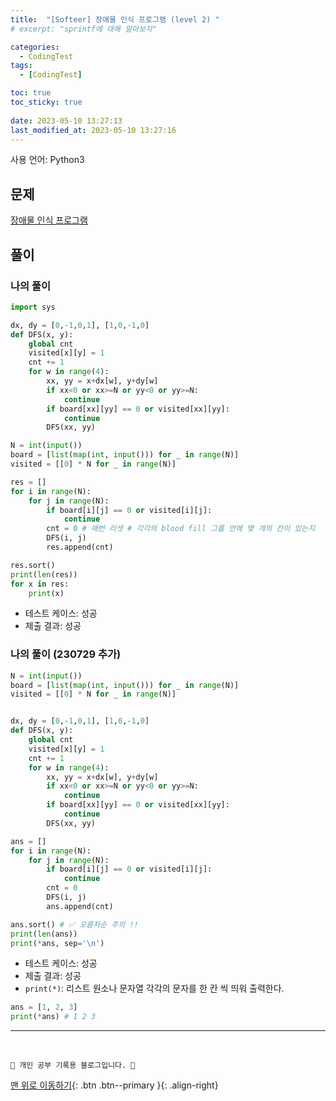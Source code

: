 ```yaml
---
title:  "[Softeer] 장애물 인식 프로그램 (level 2) "
# excerpt: "sprintf에 대해 알아보자"

categories:
  - CodingTest
tags:
  - [CodingTest]

toc: true
toc_sticky: true
 
date: 2023-05-10 13:27:13
last_modified_at: 2023-05-10 13:27:16
---
```


사용 언어: Python3

## 문제
[장애물 인식 프로그램](https://softeer.ai/practice/info.do?idx=1&eid=409)


## 풀이
### 나의 풀이
```py
import sys

dx, dy = [0,-1,0,1], [1,0,-1,0]
def DFS(x, y):
    global cnt
    visited[x][y] = 1
    cnt += 1
    for w in range(4):
        xx, yy = x+dx[w], y+dy[w]
        if xx<0 or xx>=N or yy<0 or yy>=N:
            continue
        if board[xx][yy] == 0 or visited[xx][yy]:
            continue
        DFS(xx, yy)

N = int(input())
board = [list(map(int, input())) for _ in range(N)]
visited = [[0] * N for _ in range(N)]

res = []
for i in range(N):
    for j in range(N):
        if board[i][j] == 0 or visited[i][j]:
            continue
        cnt = 0 # 매번 리셋 # 각각의 blood fill 그룹 안에 몇 개의 칸이 있는지
        DFS(i, j)
        res.append(cnt)

res.sort()
print(len(res))
for x in res:
    print(x)
```
- 테스트 케이스: 성공
- 제출 결과: 성공


### 나의 풀이 (230729 추가)
```py
N = int(input())
board = [list(map(int, input())) for _ in range(N)]
visited = [[0] * N for _ in range(N)]


dx, dy = [0,-1,0,1], [1,0,-1,0]
def DFS(x, y):
    global cnt
    visited[x][y] = 1
    cnt += 1
    for w in range(4):
        xx, yy = x+dx[w], y+dy[w]
        if xx<0 or xx>=N or yy<0 or yy>=N:
            continue
        if board[xx][yy] == 0 or visited[xx][yy]:
            continue
        DFS(xx, yy)

ans = []
for i in range(N):
    for j in range(N):
        if board[i][j] == 0 or visited[i][j]:
            continue
        cnt = 0
        DFS(i, j)
        ans.append(cnt)

ans.sort() # ✅ 오름차순 주의 !!
print(len(ans))
print(*ans, sep='\n')
```
- 테스트 케이스: 성공
- 제출 결과: 성공
- `print(*)`: 리스트 원소나 문자열 각각의 문자를 한 칸 씩 띄워 출력한다.<br>
```py
ans = [1, 2, 3]
print(*ans) # 1 2 3
```







***
<br>


    💛 개인 공부 기록용 블로그입니다. 👻

[맨 위로 이동하기](#){: .btn .btn--primary }{: .align-right}